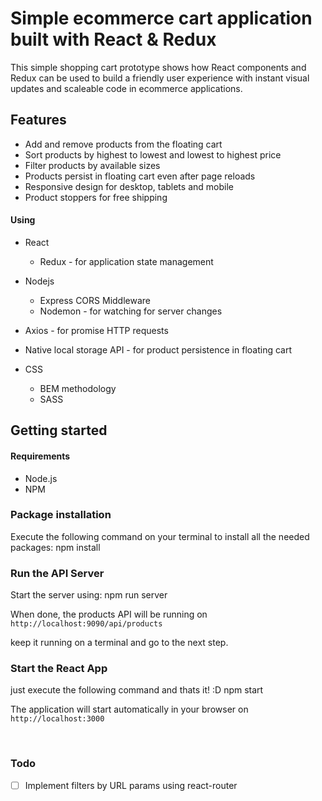 # Simple ecommerce cart application built with React & Redux

This simple shopping cart prototype shows how React components and Redux can be used to build a
friendly user experience with instant visual updates and scaleable code in ecommerce applications.

## Features

- Add and remove products from the floating cart
- Sort products by highest to lowest and lowest to highest price
- Filter products by available sizes
- Products persist in floating cart even after page reloads
- Responsive design for desktop, tablets and mobile
- Product stoppers for free shipping

#### Using

- React
  * Redux - for application state management
- Nodejs
  * Express CORS Middleware
  * Nodemon - for watching for server changes

- Axios - for promise HTTP requests
- Native local storage API - for product persistence in floating cart
- CSS
  * BEM methodology
  * SASS

## Getting started

#### Requirements

- Node.js
- NPM

### Package installation

Execute the following command on your terminal to install all the needed packages:
npm install

### Run the API Server

Start the server using:
npm run server

When done, the products API will be running on  `http://localhost:9090/api/products`

keep it running on a terminal and go to the next step.

### Start the React App

just execute the following command and thats it! :D
npm start

The application will start automatically in your browser on `http://localhost:3000`

<br/>

### Todo

- [ ] Implement filters by URL params using react-router

